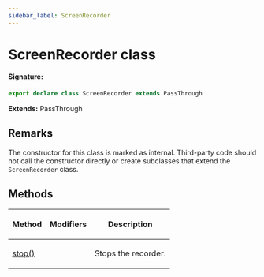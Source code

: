 ```yaml
---
sidebar_label: ScreenRecorder
---
```


# ScreenRecorder class

#### Signature:

```typescript
export declare class ScreenRecorder extends PassThrough
```

**Extends:** PassThrough

## Remarks

The constructor for this class is marked as internal. Third-party code should not call the constructor directly or create subclasses that extend the `ScreenRecorder` class.

## Methods

<table><thead><tr><th>

Method

</th><th>

Modifiers

</th><th>

Description

</th></tr></thead>
<tbody><tr><td>

<span id="stop">[stop()](./puppeteer.screenrecorder.stop.md)</span>

</td><td>

</td><td>

Stops the recorder.

</td></tr>
</tbody></table>
